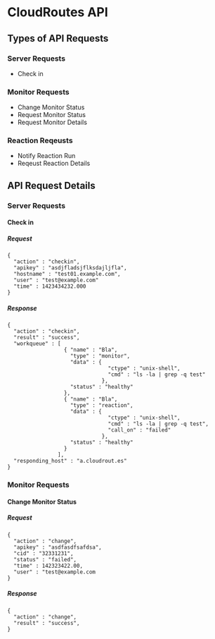 CloudRoutes API
================

## Types of API Requests

### Server Requests

* Check in

### Monitor Requests

* Change Monitor Status
* Request Monitor Status
* Request Monitor Details

### Reaction Reqeusts

* Notify Reaction Run
* Reqeust Reaction Details

## API Request Details

### Server Requests


#### Check in


##### Request

    { 
      "action" : "checkin",
      "apikey" : "asdjfladsjflksdajljfla",
      "hostname" : "test01.example.com",
      "user" : "test@example.com"
      "time" : 1423434232.000
    }

##### Response

    {
      "action" : "checkin",
      "result" : "success",
      "workqueue" : [
                      { "name" : "Bla",
                        "type" : "monitor",
                        "data" : {
                                    "ctype" : "unix-shell",
                                    "cmd" : "ls -la | grep -q test"
                                  },
                        "status" : "healthy"
                      },
                      { "name" : "Bla",
                        "type" : "reaction",
                        "data" : {
                                    "ctype" : "unix-shell",
                                    "cmd" : "ls -la | grep -q test",
                                    "call_on" : "failed"
                                  },
                        "status" : "healthy"
                      } 
                    ],
      "responding_host" : "a.cloudrout.es"
    }
  
### Monitor Requests

#### Change Monitor Status

##### Request

    {
      "action" : "change",
      "apikey" : "asdfasdfsafdsa",
      "cid" : "32331231",
      "status" : "failed",
      "time" : 142323422.00,
      "user" : "test@example.com
    }

##### Response

    {
      "action" : "change",
      "result" : "success",
    }
      
